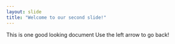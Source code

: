 ```yaml
---
layout: slide
title: "Welcome to our second slide!"
---
```

This is one good looking document
Use the left arrow to go back!
